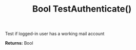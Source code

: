 ﻿---
uid: crmscript_ref_NSEMailAgent_TestAuthenticate
title: Bool TestAuthenticate()
intellisense: NSEMailAgent.TestAuthenticate
keywords: NSEMailAgent, TestAuthenticate
so.topic: reference
---

Test if logged-in user has a working mail account 

**Returns:** Bool